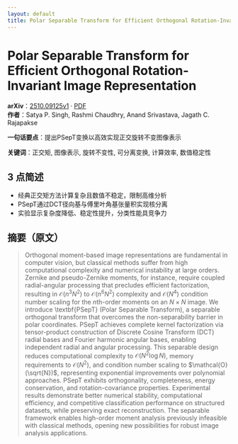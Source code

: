 ```yaml
---
layout: default
title: Polar Separable Transform for Efficient Orthogonal Rotation-Invariant Image Representation
---
```


# Polar Separable Transform for Efficient Orthogonal Rotation-Invariant Image Representation
**arXiv**：[2510.09125v1](https://arxiv.org/abs/2510.09125) · [PDF](https://arxiv.org/pdf/2510.09125.pdf)  
**作者**：Satya P. Singh, Rashmi Chaudhry, Anand Srivastava, Jagath C. Rajapakse  

**一句话要点**：提出PSepT变换以高效实现正交旋转不变图像表示

**关键词**：正交矩, 图像表示, 旋转不变性, 可分离变换, 计算效率, 数值稳定性

## 3 点简述
- 经典正交矩方法计算复杂且数值不稳定，限制高维分析
- PSepT通过DCT径向基与傅里叶角基张量积实现核分离
- 实验显示复杂度降低、稳定性提升，分类性能具竞争力

## 摘要（原文）

> Orthogonal moment-based image representations are fundamental in computer
> vision, but classical methods suffer from high computational complexity and
> numerical instability at large orders. Zernike and pseudo-Zernike moments, for
> instance, require coupled radial-angular processing that precludes efficient
> factorization, resulting in $\mathcal{O}(n^3N^2)$ to $\mathcal{O}(n^6N^2)$
> complexity and $\mathcal{O}(N^4)$ condition number scaling for the $n$th-order
> moments on an $N\times N$ image. We introduce \textbf{PSepT} (Polar Separable
> Transform), a separable orthogonal transform that overcomes the
> non-separability barrier in polar coordinates. PSepT achieves complete kernel
> factorization via tensor-product construction of Discrete Cosine Transform
> (DCT) radial bases and Fourier harmonic angular bases, enabling independent
> radial and angular processing. This separable design reduces computational
> complexity to $\mathcal{O}(N^2 \log N)$, memory requirements to
> $\mathcal{O}(N^2)$, and condition number scaling to $\mathcal{O}(\sqrt{N})$,
> representing exponential improvements over polynomial approaches. PSepT
> exhibits orthogonality, completeness, energy conservation, and
> rotation-covariance properties. Experimental results demonstrate better
> numerical stability, computational efficiency, and competitive classification
> performance on structured datasets, while preserving exact reconstruction. The
> separable framework enables high-order moment analysis previously infeasible
> with classical methods, opening new possibilities for robust image analysis
> applications.

